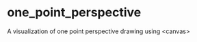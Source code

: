 one_point_perspective
=====================

A visualization of one point perspective drawing using &lt;canvas>
